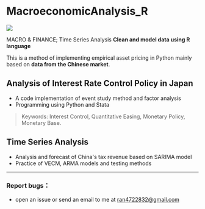 # MacroeconomicAnalysis_R
[![](https://img.shields.io/badge/R-4.3.1-green.svg)](https://cran.r-project.org/mirrors.html)

MACRO &amp; FINANCE; Time Series Analysis
**Clean and model data using R language** 

This is a method of implementing empirical asset pricing in Python mainly based on **data from the Chinese market**.

## Analysis of Interest Rate Control Policy in Japan
- A code implementation of event study method and factor analysis
- Programming using Python and Stata
> Keywords: Interest Control, Quantitative Easing, Monetary Policy, Monetary Base.

## Time Series Analysis
- Analysis and forecast of China's tax revenue based on SARIMA model
- Practice of VECM, ARMA models and testing methods

---
### Report bugs：
* open an issue or send an email to me at ran4722832@gmail.com
